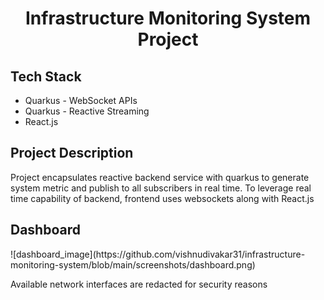 <h1 align="center">Infrastructure Monitoring System Project</h1>

<h2>Tech Stack</h2>
<ul>
    <li>Quarkus - WebSocket APIs</li>
    <li>Quarkus - Reactive Streaming</li>
    <li>React.js</li>
</ul>

<h2>Project Description</h2>
<p>
    Project encapsulates reactive backend service with quarkus to generate system metric and publish to all
    subscribers in real time. To leverage real time capability of backend, frontend uses websockets along with 
    React.js
</p>

<h2>Dashboard</h2>
![dashboard_image](https://github.com/vishnudivakar31/infrastructure-monitoring-system/blob/main/screenshots/dashboard.png)

<p>Available network interfaces are redacted for security reasons</p>